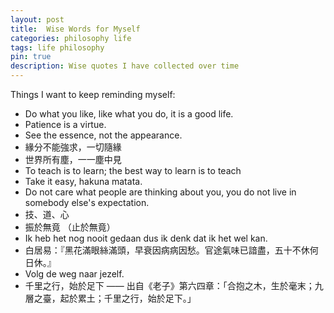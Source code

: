 ```yaml
---
layout: post
title:  Wise Words for Myself
categories: philosophy life
tags: life philosophy
pin: true
description: Wise quotes I have collected over time
---
```


Things I want to keep reminding myself:

- Do what you like, like what you do, it is a good life.
- Patience is a virtue.
- See the essence, not the appearance.
- 緣分不能強求，一切隨緣
- 世界所有塵，一一塵中見
- To teach is to learn; the best way to learn is to teach
- Take it easy, hakuna matata.
- Do not care what people are thinking about you, you do not live in somebody else's expectation.
- 技、道、心
- 振於無竟 （止於無竟）
- Ik heb het nog nooit gedaan dus ik denk dat ik het wel kan.
- 白居易：『黑花滿眼絲滿頭，早衰因病病因愁。官途氣味已諳盡，五十不休何日休。』
- Volg de weg naar jezelf.
- 千里之行，始於足下 —— 出自《老子》第六四章：「合抱之木，生於毫末；九層之臺，起於累土；千里之行，始於足下。」
